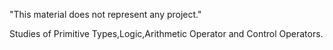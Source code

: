 "This material does not represent any project."
 
 Studies of  Primitive Types,Logic,Arithmetic Operator and Control Operators.
